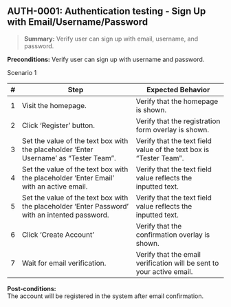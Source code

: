## **AUTH-0001:** Authentication testing - Sign Up with Email/Username/Password  

> **Summary:** Verify user can sign up with email, username, and password.  <br>

**Preconditions:**
Verify user can sign up with username and password. 

Scenario 1 

 | \# | Step                                                                                     | Expected Behavior | 
 |----|------------------------------------------------------------------------------------------|-------------------| 
 |  1 | Visit the homepage.                                                                      | Verify that the homepage is shown.   | 
 |  2 | Click ‘Register’ button.                                                                  | Verify that the registration form overlay is shown.   | 
 |  3 | Set the value of the text box with the placeholder ‘Enter Username’ as “Tester Team”.     |Verify that the text field value of the text box is “Tester Team”.| 
 |  4 | Set the value of the text box with the placeholder ‘Enter Email’ with an active email.   |Verify that the text field value reflects the inputted text.| 
 |  5 | Set the value of the text box with the placeholder ‘Enter Password’ with an intented password.|Verify that the text field value reflects the inputted text.| 
 |  6 | Click ‘Create Account’                                                                   |Verify that the confirmation overlay is shown.| 
 |  7 | Wait for email verification.                                                             |Verify that the email verification will be sent to your active email.|  

**Post-conditions:**  
The account will be registered in the system after email confirmation.
